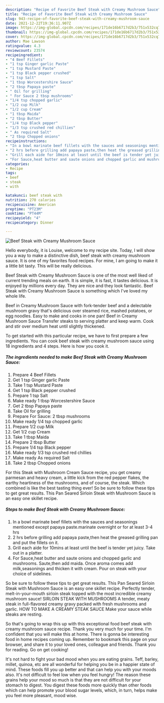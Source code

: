 ```yaml
---
description: "Recipe of Favorite Beef Steak with Creamy Mushroom Sauce"
title: "Recipe of Favorite Beef Steak with Creamy Mushroom Sauce"
slug: 943-recipe-of-favorite-beef-steak-with-creamy-mushroom-sauce
date: 2021-12-22T19:36:11.907Z
image: https://img-global.cpcdn.com/recipes/171de16b6717d2b3/751x532cq70/beef-steak-with-creamy-mushroom-sauce-recipe-main-photo.jpg
thumbnail: https://img-global.cpcdn.com/recipes/171de16b6717d2b3/751x532cq70/beef-steak-with-creamy-mushroom-sauce-recipe-main-photo.jpg
cover: https://img-global.cpcdn.com/recipes/171de16b6717d2b3/751x532cq70/beef-steak-with-creamy-mushroom-sauce-recipe-main-photo.jpg
author: Mae Lawson
ratingvalue: 4.3
reviewcount: 23574
recipeingredient:
- "4 Beef Fillets"
- "1 tsp Ginger garlic Paste"
- "1 tsp Mustard Paste"
- "1 tsp Black pepper crushed"
- "1 tsp Salt"
- "1 tbsp Worcestershire Sauce"
- "2 tbsp Papaya paste"
- " Oil for grilling"
- " For Sauce 2 tbsp mushrooms"
- "1/4 tsp chopped garlic"
- "1/2 cup Milk"
- "1/2 cup Cream"
- "1 tbsp Maida"
- "2 tbsp Butter"
- "1/4 tsp Black pepper"
- "1/3 tsp crushed red chillies"
- " As required Salt"
- "2 tbsp Chopped onions"
recipeinstructions:
- "In a bowl marinate beef fillets with the sauces and seasonings mentioned except papaya paste.marinate overnight or for at least 3-4 hrs"
- "2 hrs before grilling add papaya paste,then heat the greased grilling pan and put the fillets on it."
- "Grill each aide for 10mins at least until the beef is tender yet juicy. Take out in a platter."
- "For Sauce,heat butter and saute onions and chopped garlic and mushrooms. Saute,then add maida. Once aroma comes add milk,seasonings and thicken it with cream. Pour on steak with your choice of sidelines."
categories:
- Recipe
tags:
- beef
- steak
- with

katakunci: beef steak with 
nutrition: 270 calories
recipecuisine: American
preptime: "PT23M"
cooktime: "PT44M"
recipeyield: "4"
recipecategory: Dinner

---
```



![Beef Steak with Creamy Mushroom Sauce](https://img-global.cpcdn.com/recipes/171de16b6717d2b3/751x532cq70/beef-steak-with-creamy-mushroom-sauce-recipe-main-photo.jpg)

Hello everybody, it is Louise, welcome to my recipe site. Today, I will show you a way to make a distinctive dish, beef steak with creamy mushroom sauce. It is one of my favorites food recipes. For mine, I am going to make it a little bit tasty. This will be really delicious.

Beef Steak with Creamy Mushroom Sauce is one of the most well liked of current trending meals on earth. It is simple, it is fast, it tastes delicious. It is enjoyed by millions every day. They are nice and they look fantastic. Beef Steak with Creamy Mushroom Sauce is something which I've loved my whole life.

Beef in Creamy Mushroom Sauce with fork-tender beef and a delectable mushroom gravy that&#39;s delicious over steamed rice, mashed potatoes, or egg noodles. Easy to make and cooks in one pan! Beef in Creamy Mushroom Sauce Transfer steaks to serving platter and keep warm. Cook and stir over medium heat until slightly thickened.


To get started with this particular recipe, we have to first prepare a few ingredients. You can cook beef steak with creamy mushroom sauce using 18 ingredients and 4 steps. Here is how you cook it.

<!--inarticleads1-->

##### The ingredients needed to make Beef Steak with Creamy Mushroom Sauce:

1. Prepare 4 Beef Fillets
1. Get 1 tsp Ginger garlic Paste
1. Take 1 tsp Mustard Paste
1. Get 1 tsp Black pepper crushed
1. Prepare 1 tsp Salt
1. Make ready 1 tbsp Worcestershire Sauce
1. Get 2 tbsp Papaya paste
1. Take  Oil for grilling
1. Prepare  For Sauce: 2 tbsp mushrooms
1. Make ready 1/4 tsp chopped garlic
1. Prepare 1/2 cup Milk
1. Get 1/2 cup Cream
1. Take 1 tbsp Maida
1. Prepare 2 tbsp Butter
1. Prepare 1/4 tsp Black pepper
1. Make ready 1/3 tsp crushed red chillies
1. Make ready  As required Salt
1. Take 2 tbsp Chopped onions


For this Steak with Mushroom Cream Sauce recipe, you get creamy parmesan and heavy cream, a little kick from the red pepper flakes, the earthy heartiness of the mushrooms, and of course, the steak. Which combined is like the best tasting thing ever! So be sure to follow these tips to get great results. This Pan Seared Sirloin Steak with Mushroom Sauce is an easy one skillet recipe. 

<!--inarticleads2-->

##### Steps to make Beef Steak with Creamy Mushroom Sauce:

1. In a bowl marinate beef fillets with the sauces and seasonings mentioned except papaya paste.marinate overnight or for at least 3-4 hrs
1. 2 hrs before grilling add papaya paste,then heat the greased grilling pan and put the fillets on it.
1. Grill each aide for 10mins at least until the beef is tender yet juicy. Take out in a platter.
1. For Sauce,heat butter and saute onions and chopped garlic and mushrooms. Saute,then add maida. Once aroma comes add milk,seasonings and thicken it with cream. Pour on steak with your choice of sidelines.


So be sure to follow these tips to get great results. This Pan Seared Sirloin Steak with Mushroom Sauce is an easy one skillet recipe. Perfectly tender, melt-in-your-mouth sirloin steak topped with the most incredible creamy mushroom sauce! SIRLOIN STEAK WITH MUSHROOMS A tender, meaty steak in full-flavored creamy gravy packed with fresh mushrooms and garlic. HOW TO MAKE A CREAMY STEAK SAUCE Make your sauce while steaks are resting. 

So that's going to wrap this up with this exceptional food beef steak with creamy mushroom sauce recipe. Thank you very much for your time. I'm confident that you will make this at home. There is gonna be interesting food in home recipes coming up. Remember to bookmark this page on your browser, and share it to your loved ones, colleague and friends. Thank you for reading. Go on get cooking!

It's not hard to fight your bad mood when you are eating grains. Teff, barley, millet, quinoa, etc are all wonderful for helping you be in a happier state of mind. These foods fill you up better and that can help you with your moods also. It's not difficult to feel low when you feel hungry! The reason these grains help your mood so much is that they are not difficult for your stomach to digest. You digest these foods more quickly than other foods which can help promote your blood sugar levels, which, in turn, helps make you feel more pleasant, mood wise.
